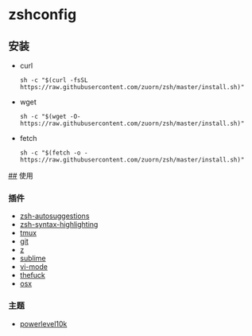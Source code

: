 # zshconfig


## 安装

- curl

    ```
    sh -c "$(curl -fsSL https://raw.githubusercontent.com/zuorn/zsh/master/install.sh)"
    ```

- wget

    ```
    sh -c "$(wget -O- https://raw.githubusercontent.com/zuorn/zsh/master/install.sh)"
    ```

- fetch

    ```
    sh -c "$(fetch -o - https://raw.githubusercontent.com/zuorn/zsh/master/install.sh)"
    ```
    
[##](##) 使用

### 插件

- [zsh-autosuggestions](https://github.com/zsh-users/zsh-autosuggestions)
- [zsh-syntax-highlighting](https://github.com/zsh-users/zsh-syntax-highlighting)
- [tmux](https://github.com/ohmyzsh/ohmyzsh/blob/master/plugins/tmux/README.md)
- [git](https://github.com/ohmyzsh/ohmyzsh/blob/master/plugins/git/README.md)
- [z](https://github.com/ohmyzsh/ohmyzsh/blob/master/plugins/z/README.md)
- [sublime]()
- [vi-mode](https://github.com/ohmyzsh/ohmyzsh/blob/master/plugins/vi-mode/README.md)
- [thefuck](https://github.com/ohmyzsh/ohmyzsh/blob/master/plugins/thefuck/README.md)
- [osx](https://github.com/ohmyzsh/ohmyzsh/blob/master/plugins/osx/README.md)


### 主题

- [powerlevel10k](https://github.com/romkatv/powerlevel10k)

